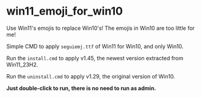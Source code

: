 # win11_emoji_for_win10
Use Win11's emojis to replace Win10's! The emojis in Win10 are too little for me!

Simple CMD to apply `seguiemj.ttf` of Win11 for Win10, and only Win10.

Run the `install.cmd` to apply v1.45, the newest version extracted from Win11_23H2.

Run the `uninstall.cmd` to apply v1.29, the original version of Win10.

**Just double-click to run, there is no need to run as admin.**
